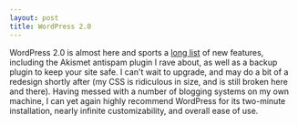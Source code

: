 ```yaml
---
layout: post
title: WordPress 2.0
---
```

WordPress 2.0 is almost here and sports a [long list](http://asymptomatic.net/2005/11/29/2135/whats-new-in-wordpress-20/) of new features, including the Akismet antispam plugin I rave about, as well as a backup plugin to keep your site safe. I can't wait to upgrade, and may do a bit of a redesign shortly after (my CSS is ridiculous in size, and is still broken here and there). Having messed with a number of blogging systems on my own machine, I can yet again highly recommend WordPress for its two-minute installation, nearly infinite customizability, and overall ease of use.
